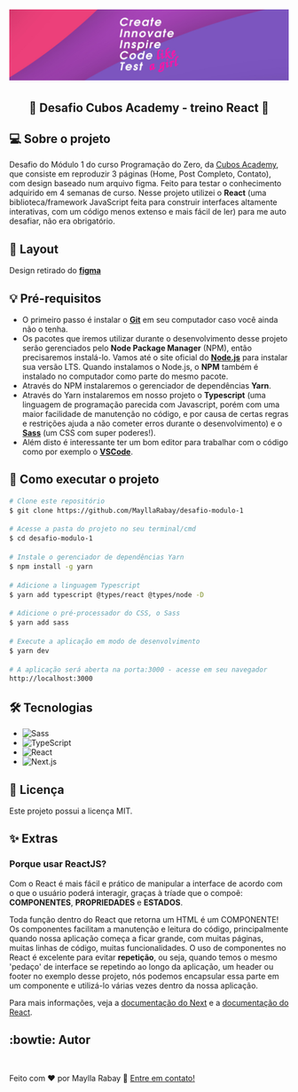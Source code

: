 <h1 align="center">
  <img alt="Create, innovate, inspire, code and test like a girl!" title="#MeuBanner" src="./public/banner.png" />
</h1>

<h2 align="center"> 
	🚀 Desafio Cubos Academy - treino React 🚀
</h2>

## 💻 Sobre o projeto
 Desafio do Módulo 1 do curso Programação do Zero, da <a href="https://www.cubos.academy/" target="_blank">Cubos Academy</a>, que consiste em reproduzir 3 páginas (Home, Post Completo, Contato), com design baseado num arquivo figma. Feito para testar o conhecimento adquirido em 4 semanas de curso. Nesse projeto utilizei o **React** (uma biblioteca/framework JavaScript feita para construir interfaces altamente interativas, com um código menos extenso e mais fácil de ler) para me auto desafiar, não era obrigatório.

## 🎨 Layout
  Design retirado do [**figma**](https://www.figma.com/file/QXIGbH3mQCrZ1Gq8n3Dce4/Desafio-front-academ-1?node-id=0%3A1)

## 💡 Pré-requisitos
 - O primeiro passo é instalar o [**Git**](https://git-scm.com) em seu computador caso você ainda não o tenha. 
 - Os pacotes que iremos utilizar durante o desenvolvimento desse projeto serão gerenciados pelo **Node Package Manager** (NPM), então precisaremos instalá-lo. Vamos até o site oficial do [**Node.js**](https://nodejs.org/en/) para instalar sua versão LTS. Quando instalamos o Node.js, o **NPM** também é instalado no computador como parte do mesmo pacote. 
 - Através do NPM instalaremos o gerenciador de dependências **Yarn**.
 - Através do Yarn instalaremos em nosso projeto o **Typescript** (uma linguagem de programação parecida com Javascript, porém com uma maior facilidade de manutenção no código, e por causa de certas regras e restrições ajuda a não cometer erros durante o desenvolvimento) e o [**Sass**](https://sass-lang.com/guide) (um CSS com super poderes!).
 - Além disto é interessante ter um bom editor para trabalhar com o código como por exemplo o [**VSCode**](https://code.visualstudio.com/download).

## 🚀 Como executar o projeto

```bash
# Clone este repositório
$ git clone https://github.com/MayllaRabay/desafio-modulo-1

# Acesse a pasta do projeto no seu terminal/cmd
$ cd desafio-modulo-1

# Instale o gerenciador de dependências Yarn
$ npm install -g yarn

# Adicione a linguagem Typescript
$ yarn add typescript @types/react @types/node -D

# Adicione o pré-processador do CSS, o Sass
$ yarn add sass

# Execute a aplicação em modo de desenvolvimento
$ yarn dev

# A aplicação será aberta na porta:3000 - acesse em seu navegador 
http://localhost:3000
```
## 🛠 Tecnologias
  - ![Sass](https://img.shields.io/badge/-Sass-ff6f9c)
  - ![TypeScript](https://img.shields.io/badge/-TypeScript-purple) 
  - ![React](https://img.shields.io/badge/-React-4682b4)
  - ![Next.js](https://img.shields.io/badge/-Next.js-green)

## 📝 Licença

Este projeto possui a licença MIT.

## ✨ Extras
### Porque usar ReactJS?
 Com o React é mais fácil e prático de manipular a interface de acordo com o que o usuário poderá interagir, graças à tríade que o compoẽ: **COMPONENTES**, **PROPRIEDADES** e **ESTADOS**.

 Toda função dentro do React que retorna um HTML é um COMPONENTE! Os componentes facilitam a manutenção e leitura do código, principalmente quando nossa aplicação começa a ficar grande, com muitas páginas, muitas linhas de código, muitas funcionalidades. O uso de componentes no React é excelente para evitar **repetição**, ou seja, quando temos o mesmo 'pedaço' de interface se repetindo ao longo da aplicação, um header ou footer no exemplo desse projeto, nós podemos encapsular essa parte em um componente e utilizá-lo várias vezes dentro da nossa aplicação.

Para mais informações, veja a [documentação do Next](https://nextjs.org/docs) e a 
[documentação do React](https://create-react-app.dev/docs/getting-started/).

## :bowtie: Autor
<a href="https://github.com/mayllarabay/">
 <img style="border-radius: 50%" src="https://avatars.githubusercontent.com/u/68441361?v=4" 
 width="100px" alt="" />
</a>

Feito com ❤️ por Maylla Rabay 👋 [Entre em contato!](https://www.linkedin.com/in/mayllarabay/)
